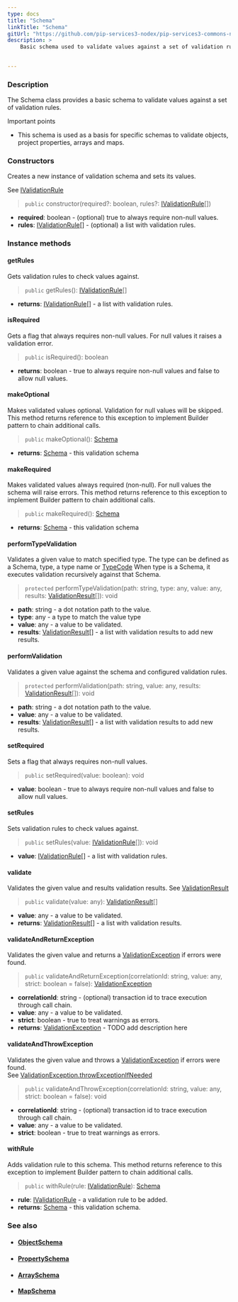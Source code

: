 ```yaml
---
type: docs
title: "Schema"
linkTitle: "Schema"
gitUrl: "https://github.com/pip-services3-nodex/pip-services3-commons-nodex"
description: >
    Basic schema used to validate values against a set of validation rules.

   
---
```


### Description

The Schema class provides a basic schema to validate values against a set of validation rules.

Important points

- This schema is used as a basis for specific schemas to validate objects, project properties, arrays and maps.

### Constructors
Creates a new instance of validation schema and sets its values.

See [IValidationRule](../ivalidation_rule)

> `public` constructor(required?: boolean, rules?: [IValidationRule](../ivalidation_rule)[])

- **required**: boolean - (optional) true to always require non-null values.
- **rules**: [IValidationRule](../ivalidation_rule)[] - (optional) a list with validation rules.


### Instance methods

#### getRules
Gets validation rules to check values against.

> `public` getRules(): [IValidationRule](../ivalidation_rule)[]

- **returns**: [IValidationRule](../ivalidation_rule)[] - a list with validation rules.

#### isRequired
Gets a flag that always requires non-null values.
For null values it raises a validation error.

> `public` isRequired(): boolean

- **returns**: boolean - true to always require non-null values and false to allow null values.

#### makeOptional
Makes validated values optional.
Validation for null values will be skipped.
This method returns reference to this exception to implement Builder pattern
to chain additional calls.

> `public` makeOptional(): [Schema]()

- **returns**: [Schema]() - this validation schema


#### makeRequired
Makes validated values always required (non-null).
For null values the schema will raise errors.
This method returns reference to this exception to implement Builder pattern
to chain additional calls.

> `public` makeRequired(): [Schema]()

- **returns**: [Schema]() - this validation schema

#### performTypeValidation
Validates a given value to match specified type.
The type can be defined as a Schema, type, a type name or [TypeCode](../convert/type_code)
When type is a Schema, it executes validation recursively against that Schema.

> `protected` performTypeValidation(path: string, type: any, value: any, results: [ValidationResult](../validation_result)[]): void

- **path**: string - a dot notation path to the value.
- **type**: any - a type to match the value type
- **value**: any - a value to be validated.
- **results**: [ValidationResult](../validation_result)[] - a list with validation results to add new results.

#### performValidation
Validates a given value against the schema and configured validation rules.

> `protected` performValidation(path: string, value: any, results: [ValidationResult](../validation_result)[]): void

- **path**: string - a dot notation path to the value.
- **value**: any - a value to be validated.
- **results**: [ValidationResult](../validation_result)[] - a list with validation results to add new results.

#### setRequired
Sets a flag that always requires non-null values.

> `public` setRequired(value: boolean): void

- **value**: boolean - true to always require non-null values and false to allow null values.

#### setRules
Sets validation rules to check values against.

> `public` setRules(value: [IValidationRule](../ivalidation_rule)[]): void

- **value**: [IValidationRule](../ivalidation_rule)[] - a list with validation rules.


#### validate
Validates the given value and results validation results.
See [ValidationResult](../validation_result)

> `public` validate(value: any): [ValidationResult](../validation_result)[]

- **value**: any - a value to be validated.
- **returns**: [ValidationResult](../validation_result)[] - a list with validation results.


#### validateAndReturnException
Validates the given value and returns a [ValidationException](../validation_exception) if errors were found.

> `public` validateAndReturnException(correlationId: string, value: any, strict: boolean = false): [ValidationException](../validation_exception)

- **correlationId**: string - (optional) transaction id to trace execution through call chain.
- **value**: any -  a value to be validated.
- **strict**: boolean - true to treat warnings as errors.
- **returns**: [ValidationException](../validation_exception) - TODO add description here

#### validateAndThrowException
Validates the given value and throws a [ValidationException](../validation_exception) if errors were found.  
See [ValidationException.throwExceptionIfNeeded](../validation_exception/#throwexceptionifneeded)

> `public` validateAndThrowException(correlationId: string, value: any, strict: boolean = false): void

- **correlationId**: string - (optional) transaction id to trace execution through call chain.
- **value**: any - a value to be validated.
- **strict**: boolean - true to treat warnings as errors.


#### withRule
Adds validation rule to this schema.
This method returns reference to this exception to implement Builder pattern
to chain additional calls.

> `public` withRule(rule: [IValidationRule](../ivalidation_rule)): [Schema]()

- **rule**: [IValidationRule](../ivalidation_rule) - a validation rule to be added.
- **returns**: [Schema]() - this validation schema.



### See also
- #### [ObjectSchema](../object_schema)
- #### [PropertySchema](../property_schema) 
- #### [ArraySchema](../array_schema)
- #### [MapSchema](../map_schema)
